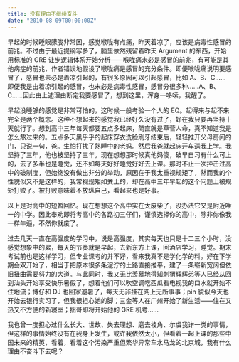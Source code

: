 ```yaml
---
title: 没有理由不继续奋斗
date: "2010-08-09T00:00:00Z"
---
```


早起的时候睡眼朦胧非常困，感觉喉咙有点痛，昨天着凉了，应该是病毒性感冒的前兆。不过由于最近提纲写多了，脑里依然残留着昨天 Argument 的东西，开始用标准的 GRE 让步逻辑体系开始分析——喉咙痛未必是感冒的前兆，有可能是其他病症的前兆，作者错误地假设了喉咙痛是感冒的充分条件。即便喉咙痛说明要感冒了，感冒也未必是着凉引起的，有很多原因可以引起感冒，比如 A、B、C……即便我是由着凉引起的感冒，也未必是病毒性感冒，感冒分很多种……A、B、C……因此由上述理由断定我要感冒了，想到这里，浑身一哆嗦，我醒了。

早起没睡够的感觉是非常可怕的，这时候一般考验一个人的 EQ。起得来与起不来完全是两个概念。这种不想起来的感觉我已经好久没有过了，好在我只要再坚持十天就行了。想到高中三年每天都要五点多起床，简直就是草菅人命，真不知道我是怎么熬过来的。五点多天黑乎乎的起床穿衣洗脸刷牙结束后，轻轻推开父母房间的门，只说一句，爸。生怕打扰了熟睡中的老妈。然后我爸就起床开车送我上学。我坚持了三年，他也被坚持了三年。现在想想那时候真他妈傻，破早自习有什么可上的，去了多半也是睡觉，还不如每天好好睡觉好好去上课。那时不止一次抨击过高中的破制度，但始终没有做出非分的举动，原因在于我太重视规矩了，然而我的个性貌似又不是这样的，我常视规矩如粪土的，却在高中三年早起的这个问题上被规矩打败了。被打败意味着不放纵自己，看起来也是好事。

以上是对高中的短暂回忆。现在想想这个高中实在太废柴了，没办法它又是附近唯一的中学。因此奉劝即将考高中的各路初三仔们，谨慎选择你的高中，除非你像我一样牛逼，不然你就废了。

过去几天一直在高强度的学习中，说是高强度，其实每天也只是十二三个小时，没感觉想象中的累，每天的节奏就是早起，去新东方上课，回酒店学习，睡觉。期末考试前也是这样学习，但专业课考的并不好，看来我真不是学化学的料。好在下学期会双开始了，相当于把原本很多条泥泞的土路直接推平，建了一条崭新宽阔但依旧扭曲需要努力的大道。与此同时，我又无比羡慕地得知刺猬辉辉弟等人已经从回到汕头开始享受快乐暑假了，想着他们可以吹空调吃西瓜看电视我的口水就开始不住地流；博仔和 DJ 也回家避暑了，每天无非挂在网上无所事事；pin 貌似今天也开始去银行实习了，但我很担心她的脚；三金等人在广州开始了新生活——住在又热又不方便的新寝室；拙哥即将开始他的 GRE 机考……

我也曾一度担心过什么长大、世故、失去理想、磨去棱角、尔虞我诈一类的事情，但这样的事情始终没有在我身上发生，或许我依然太小，但看着一起上课的那些中国未来的精英，看着，看着这个污染严重但繁华异常车水马龙的北京城，我有什么理由不奋斗下去呢？
